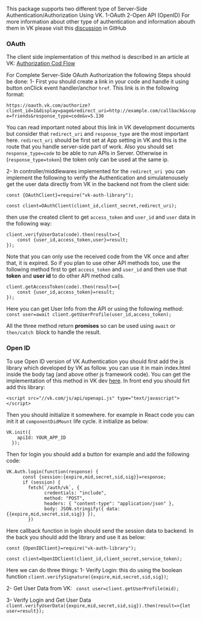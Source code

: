 This package supports two different type of Server-Side Authentication/Authorization Using VK.
1-OAuth
2-Open API (OpenID)
For more information about other type of authentication and information abouth them in VK please visit this [discussion](https://github.com/abdollahkahne/Auth/discussions/2) in GitHub

### OAuth 
The client side implementation of this method is described in an article at VK: [Authorization Cod Flow](https://vk.com/dev/authcode_flow_user)

For Complete Server-Side OAuth Authorization the following Steps should be done:
1- First you should create a link in your code and handle it using button onClick event handler/anchor `href`. This link is in the following format:

`https://oauth.vk.com/authorize?client_id=1&display=page&redirect_uri=http://example.com/callback&scope=friends&response_type=code&v=5.130`

You can read important noted about this link in VK development documents but consider that `redirect_uri` and `response_type` are the most important here. `redirect_uri` should be first set at App setting in VK and this is the route that you handle server-side part of work. Also you should set r`esponse_type=code` to be able to run APIs in Server. Otherwise in (`response_type=token`) the token only can be used at the same ip.

2- In controller/middlewares implemented for the `redirect_uri `you can implement the following to verify the Authentication and simulatenousely get the user data directly from VK in the backend not from the client side:

```
const {OAuthClient}=require("vk-auth-library");

const client=OAuthClient(client_id,client_secret,redirect_uri);
```
then use the created client to get `access_token` and `user_id` and `user` data in the following way:

```
client.verifyUserData(code).then(result=>{
    const {user_id,access_token,user}=result;
});
```

 Note that you can only use the received code from the VK once and after that, it is expired. So if you plan to use other API methods too, use the following method first to get `access_token` and `user_id`  and then use that **token** and **user id** to do other API method calls.
```
client.getAccessToken(code).then(result=>{
    const {user_id,access_token}=result;
});
```
Here you can get User Info from the API or using the following method:
`const user=await client.getUserProfile(user_id,access_token);`

All the three method return **promises** so can be used using `await` or `then/catch `block to handle the result.


### Open ID
To use Open ID version of VK Authentication you should first add the js library which developed by VK as follow. you can use it in main index.html  inside the body tag (and above other js framework code). You can get the implementation of this method in VK dev [here](https://vk.com/dev/openapi?f=2.1.%20Usual%20Initialization).
In front end you should firt add this library:

`<script src="//vk.com/js/api/openapi.js" type="text/javascript"></script>`

Then you should initialize it somewhere. for example in React code you can init it at `componentDidMount` life cycle. it initialize as below:
```
VK.init({
    apiId: YOUR_APP_ID
  });
```
Then for login you should add a button for example and add the following code:
```
VK.Auth.login(function(response) {
      const {session:{expire,mid,secret,sid,sig}}=response;
      if (session) {
        fetch(`/auth/vk`, {
              credentials: "include",
              method: "POST",
              headers: { "content-type": "application/json" },
              body: JSON.stringify({ data: {{expire,mid,secret,sid,sig}} }),
        })
```
Here callback function in login should send the session data to backend. 
In the back you should add the library and use it as below:

```
const {OpenIDClient}=require("vk-auth-library");

const client=OpenIDClient(client_id,client_secret,service_token);
```
Here we can do three things:
1- Verify Login: this do using the boolean function `client.verifySignature({expire,mid,secret,sid,sig})`;

2- Get User Data from VK: ` const user=client.getUserProfile(mid);`

3- Verify Login and Get User Data `client.verifyUserData({expire,mid,secret,sid,sig}).then(result=>{let user=result});`



